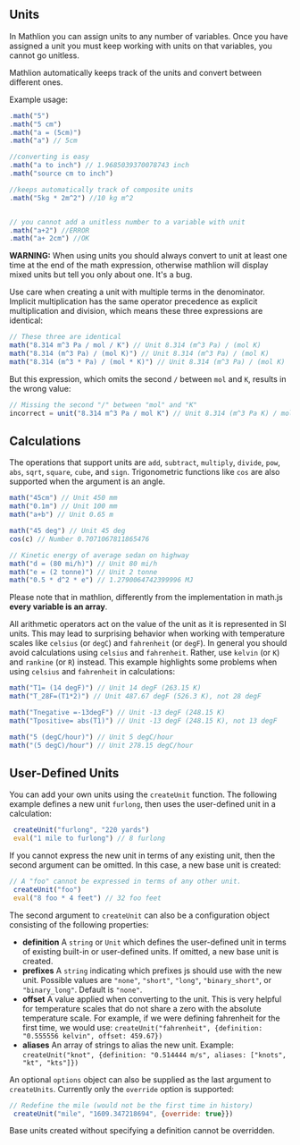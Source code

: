 ## Units

In Mathlion you can assign units to any number of variables. Once you have assigned a unit you must keep working with units on that variables, you cannot go unitless.

Mathlion automatically keeps track of the units and convert between different ones.


Example usage:

```js
.math("5")
.math("5 cm")
.math("a = (5cm)")
.math("a") // 5cm

//converting is easy
.math("a to inch") // 1.9685039370078743 inch
.math("source cm to inch")

//keeps automatically track of composite units
.math("5kg * 2m^2") //10 kg m^2


// you cannot add a unitless number to a variable with unit
.math("a+2") //ERROR
.math("a+ 2cm") //OK
```

**WARNING:** When using units you should always convert to unit at least one time at the end of the math expression, otherwise mathlion will display mixed units but tell you only about one. It's a bug.

Use care when creating a unit with multiple terms in the denominator. Implicit multiplication has the same operator precedence as explicit multiplication and division, which means these three expressions are identical:

```js
// These three are identical
math("8.314 m^3 Pa / mol / K") // Unit 8.314 (m^3 Pa) / (mol K)
math("8.314 (m^3 Pa) / (mol K)") // Unit 8.314 (m^3 Pa) / (mol K)
math("8.314 (m^3 * Pa) / (mol * K)") // Unit 8.314 (m^3 Pa) / (mol K)
```

But this expression, which omits the second `/` between `mol` and `K`, results in the wrong value:

```js
// Missing the second "/" between "mol" and "K"
incorrect = unit("8.314 m^3 Pa / mol K") // Unit 8.314 (m^3 Pa K) / mol
```

## Calculations

The operations that support units are `add`, `subtract`, `multiply`, `divide`, `pow`, `abs`, `sqrt`, `square`, `cube`, and `sign`. Trigonometric functions like `cos` are also supported when the argument is an angle.

```js
math("45cm") // Unit 450 mm
math("0.1m") // Unit 100 mm
math("a+b") // Unit 0.65 m

math("45 deg") // Unit 45 deg
cos(c) // Number 0.7071067811865476

// Kinetic energy of average sedan on highway
math("d = (80 mi/h)") // Unit 80 mi/h
math("e = (2 tonne)") // Unit 2 tonne
math("0.5 * d^2 * e") // 1.2790064742399996 MJ
```

Please note that in mathlion, differently from the implementation in math.js **every variable is an array**.

All arithmetic operators act on the value of the unit as it is represented in SI units. This may lead to surprising behavior when working with temperature scales like `celsius` (or `degC`) and `fahrenheit` (or `degF`). In general you should avoid calculations using `celsius` and `fahrenheit`. Rather, use `kelvin` (or `K`) and `rankine` (or `R`) instead. This example highlights some problems when using `celsius` and `fahrenheit` in calculations:

```js
math("T1= (14 degF)") // Unit 14 degF (263.15 K)
math("T_28F=(T1*2)") // Unit 487.67 degF (526.3 K), not 28 degF

math("Tnegative =-13degF") // Unit -13 degF (248.15 K)
math("Tpositive= abs(T1)") // Unit -13 degF (248.15 K), not 13 degF

math("5 (degC/hour)") // Unit 5 degC/hour
math("(5 degC)/hour") // Unit 278.15 degC/hour
```

## User-Defined Units

You can add your own units using the `createUnit` function. The following example defines a new unit `furlong`, then uses the user-defined unit in a calculation:

```js
 createUnit("furlong", "220 yards")
 eval("1 mile to furlong") // 8 furlong
```

If you cannot express the new unit in terms of any existing unit, then the second argument can be omitted. In this case, a new base unit is created:

```js
// A "foo" cannot be expressed in terms of any other unit.
 createUnit("foo")
 eval("8 foo * 4 feet") // 32 foo feet
```

The second argument to `createUnit` can also be a configuration object consisting of the following properties:

- **definition** A `string` or `Unit` which defines the user-defined unit in terms of existing built-in or user-defined units. If omitted, a new base unit is created.
- **prefixes** A `string` indicating which prefixes js should use with the new unit. Possible values are `"none"`, `"short"`, `"long"`, `"binary_short"`, or `"binary_long"`. Default is `"none"`.
- **offset** A value applied when converting to the unit. This is very helpful for temperature scales that do not share a zero with the absolute temperature scale. For example, if we were defining fahrenheit for the first time, we would use: `createUnit("fahrenheit", {definition: "0.555556 kelvin", offset: 459.67})`
- **aliases** An array of strings to alias the new unit. Example: `createUnit("knot", {definition: "0.514444 m/s", aliases: ["knots", "kt", "kts"]})`

An optional `options` object can also be supplied as the last argument to `createUnits`. Currently only the `override` option is supported:

```js
// Redefine the mile (would not be the first time in history)
 createUnit("mile", "1609.347218694", {override: true}})
```

Base units created without specifying a definition cannot be overridden.
